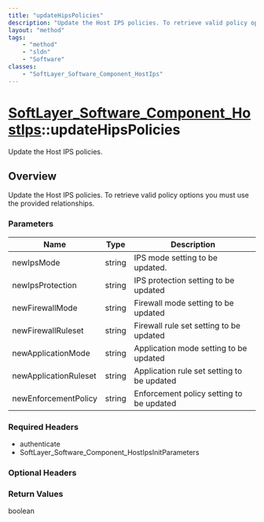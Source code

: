 ```yaml
---
title: "updateHipsPolicies"
description: "Update the Host IPS policies. To retrieve valid policy options you must use the provided relationships."
layout: "method"
tags:
    - "method"
    - "sldn"
    - "Software"
classes:
    - "SoftLayer_Software_Component_HostIps"
---
```

# [SoftLayer_Software_Component_HostIps](/reference/services/SoftLayer_Software_Component_HostIps)::updateHipsPolicies

Update the Host IPS policies.


## Overview 
Update the Host IPS policies. To retrieve valid policy options you must use the provided relationships. 

### Parameters 
|Name | Type | Description |
| --- | --- | --- |
|newIpsMode| string| IPS mode setting to be updated.|
|newIpsProtection| string| IPS protection setting to be updated|
|newFirewallMode| string| Firewall mode setting to be updated|
|newFirewallRuleset| string| Firewall rule set setting to be updated|
|newApplicationMode| string| Application mode setting to be updated|
|newApplicationRuleset| string| Application rule set setting to be updated|
|newEnforcementPolicy| string| Enforcement policy setting to be updated|


### Required Headers
* authenticate
* SoftLayer_Software_Component_HostIpsInitParameters

### Optional Headers

### Return Values
boolean

